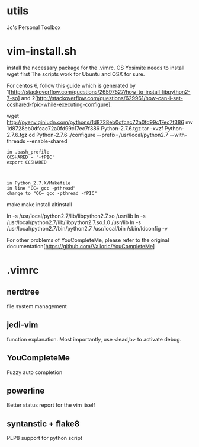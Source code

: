 # utils
Jc's Personal Toolbox


# vim-install.sh
install the necessary package for the .vimrc. 
OS Yosimite needs to install wget first
The scripts work for Ubuntu and OSX for sure. 

For centos 6, follow this guide which is generated by 1[http://stackoverflow.com/questions/26597527/how-to-install-libpython2-7-so] and 2[http://stackoverflow.com/questions/629961/how-can-i-set-ccshared-fpic-while-executing-configure].

wget http://pyenv.qiniudn.com/pythons/1d8728eb0dfcac72a0fd99c17ec7f386 
mv 1d8728eb0dfcac72a0fd99c17ec7f386 Python-2.7.6.tgz
tar -xvzf Python-2.7.6.tgz
cd Python-2.7.6
./configure --prefix=/usr/local/python2.7 --with-threads --enable-shared


    in .bash_profile
    CCSHARED = '-fPIC'
    export CCSHARED



    in Python_2.7.X/Makefile
    in line "CC= gcc -pthread"
    change to "CC= gcc -pthread -fPIC"



make
make install altinstall


ln -s /usr/local/python2.7/lib/libpython2.7.so /usr/lib
ln -s /usr/local/python2.7/lib/libpython2.7.so.1.0 /usr/lib
ln -s /usr/local/python2.7/bin/python2.7 /usr/local/bin
/sbin/ldconfig -v


For other problems of YouCompleteMe, please refer to the original documentation[https://github.com/Valloric/YouCompleteMe]





# .vimrc
## nerdtree
file system management

## jedi-vim
function explanation. Most importantly, use <lead,b> to activate debug.

## YouCompleteMe
Fuzzy auto completion

## powerline
Better status report for the vim itself

## syntanstic + flake8
PEP8 support for python script
 
